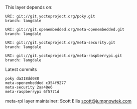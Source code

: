 This layer depends on:

    URI: git://git.yoctoproject.org/poky.git
    branch: langdale

    URI: git://git.openembedded.org/meta-openembedded.git
    branch: langdale

    URI: git://git.yoctoproject.org/meta-security.git
    branch: langdale

    URI: git://git.yoctoproject.org/meta-raspberrypi.git
    branch: langdale

Latest commits

    poky da318dd088
    meta-openembedded c354f9277
    meta-security 2aa48e6
    meta-raspberrypi 6f5771d

meta-rpi layer maintainer: Scott Ellis <scott@jumpnowtek.com>

